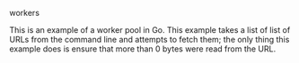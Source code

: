 workers

This is an example of a worker pool in Go. This example takes a list of
list of URLs from the command line and attempts to fetch them; the only
thing this example does is ensure that more than 0 bytes were read from
the URL.


